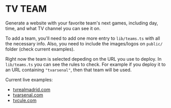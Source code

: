 # TV TEAM

Generate a website with your favorite team's next games, including day, time, and what TV channel you can see it on.

To add a team, you'll need to add one more entry to `lib/teams.ts` with all the necessary info. Also, you need to include the images/logos on `public/` folder (check current examples).

Right now the team is selected depeding on the URL you use to deploy. In `lib/teams.ts` you can see the rules to check. For example if you deploy it to an URL containing `"tvarsenal"`, then that team will be used.

Current live examples:

- [tvrealmadrid.com](https://tvrealmadrid.com)
- [tvarsenal.com](https://tvarsenal.com)
- [tvcule.com](https://tvcule.com)
